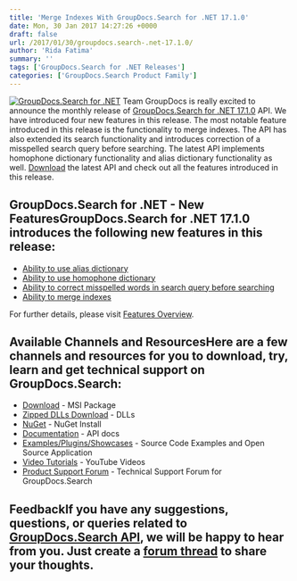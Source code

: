 ```yaml
---
title: 'Merge Indexes With GroupDocs.Search for .NET 17.1.0'
date: Mon, 30 Jan 2017 14:27:26 +0000
draft: false
url: /2017/01/30/groupdocs.search-.net-17.1.0/
author: 'Rida Fatima'
summary: ''
tags: ['GroupDocs.Search for .NET Releases']
categories: ['GroupDocs.Search Product Family']
---
```


[![GroupDocs.Search for .NET](http://blog.groupdocs.com/wp-content/uploads/sites/4/2017/04/groupdocs-search-net.png)](https://www.groupdocs.com/products/search/net) Team GroupDocs is really excited to announce the monthly release of [GroupDocs.Search for .NET 17.1.0](https://www.groupdocs.com/products/search/net "GroupDocs.Search") API. We have introduced four new features in this release. The most notable feature introduced in this release is the functionality to merge indexes. The API has also extended its search functionality and introduces correction of a misspelled search query before searching. The latest API implements homophone dictionary functionality and alias dictionary functionality as well. [Download](https://downloads.groupdocs.com/search/net/new-releases/groupdocs.search-for-.net-17.01.0/) the latest API and check out all the features introduced in this release.

## GroupDocs.Search for .NET - New FeaturesGroupDocs.Search for .NET 17.1.0 introduces the following new features in this release:

*   [Ability to use alias dictionary](https://www.groupdocs.com/docs/display/searchnet/Alias+Dictionary "alias dictionary functionality")
*   [Ability to use homophone dictionary](https://www.groupdocs.com/docs/display/searchnet/Homophone+Dictionary "homophone dictionary functionality")
*   [Ability to correct misspelled words in search query before searching](https://docs.groupdocs.com/search/net "spelling corrector")
*   [Ability to merge indexes](https://docs.groupdocs.com/search/net "index merging")

For further details, please visit [Features Overview](https://www.groupdocs.com/docs/display/searchnet/Features+Overview "feature overview").

## Available Channels and ResourcesHere are a few channels and resources for you to download, try, learn and get technical support on GroupDocs.Search:

*   [Download](https://downloads.groupdocs.com/search/net/ "GroupDocs.Search MSI") - MSI Package
*   [Zipped DLLs Download](https://downloads.groupdocs.com/search/net/ "GroupDocs.Search Zipped Dll") - DLLs
*   [NuGet](https://www.nuget.org/packages/groupdocs-search-dotnet/17.1.0 "GroupDocs.Search Nuget Package") - NuGet Install
*   [Documentation](https://www.groupdocs.com/docs/display/searchnet/Getting+Started) - API docs
*   [Examples/Plugins/Showcases](https://github.com/groupdocs-search/GroupDocs.Search-for-.NET "How to use Search API") - Source Code Examples and Open Source Application
*   [Video Tutorials](https://www.youtube.com/playlist?list=PL25CTxMCj5vMZGPsZX-FCtRM_UBXdLT9h "Search API video Tutorials") - YouTube Videos
*   [Product Support Forum](https://www.groupdocs.com/Community/forums/groupdocs.search-product-family/52/showforum.aspx) - Technical Support Forum for GroupDocs.Search

## FeedbackIf you have any suggestions, questions, or queries related to [GroupDocs.Search API](http://www.groupdocs.com/products/search/net), we will be happy to hear from you. Just create a [forum thread](http://www.groupdocs.com/Community/forums/groupdocs.search-product-family/52/showforum.aspx) to share your thoughts.






